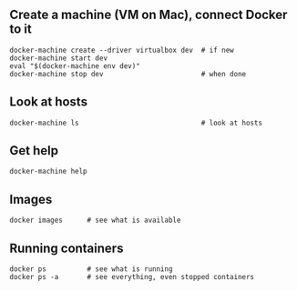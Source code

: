 
## Create a machine (VM on Mac), connect Docker to it

    docker-machine create --driver virtualbox dev  # if new
    docker-machine start dev
    eval "$(docker-machine env dev)"
    docker-machine stop dev                        # when done

## Look at hosts

    docker-machine ls                              # look at hosts

## Get help

    docker-machine help

## Images

    docker images      # see what is available

## Running containers

    docker ps          # see what is running
    docker ps -a       # see everything, even stopped containers
